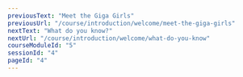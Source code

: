```yaml
---
previousText: "Meet the Giga Girls"
previousUrl: "/course/introduction/welcome/meet-the-giga-girls"
nextText: "What do you know?"
nextUrl: "/course/introduction/welcome/what-do-you-know"
courseModuleId: "5"
sessionId: "4"
pageId: "4"
---
```



